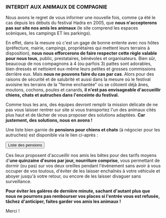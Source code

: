 ### INTERDIT AUX ANIMAUX DE COMPAGNIE

Nous avons le regret de vous informer une nouvelle fois, comme ça été le cas depuis les débuts du festival Hadra en 2005, que **nous n'accepterons pas sur site nos amis les animaux** (le site comprend les espaces scèniques, les campings ET les parkings).  
  
En effet, dans la mesure où c'est un gage de bonne entente avec nos hôtes (préfecture, mairie, campings, propriétaires qui mettent leurs terrains à disposition), **nous nous efforcerons de faire respecter cette règle valable pour nous tous**, public, prestataires, bénévoles et organisateurs. Bien sûr, beaucoup de nos compagnons à 4 (ou parfois 3) pattes sont adorables, bien dressés et nettoient eux-même leurs petites et grosses commissions derrière eux. Mais **nous ne pouvons faire du cas par cas**. Alors pour des raisons de sécurité et de salubrité et aussi dans la mesure où le festival avoisine les terrains de la "ferme enchantée" où se côtoient déjà ânes, moutons, cochons, poules et canards, **il n'est pas envisageable d'accueillir chiens, chats et autruches dans l'enceinte du festival.**  
  
Comme tous les ans, des équipes devront remplir la mission délicate de ne pas vous laisser rentrer sur site si vous transportez l'un des animaux cités plus haut et de tâcher de vous proposer des solutions adaptées. **Car justement, des solutions, nous en avons !**  
  
Une liste bien garnie de **pensions pour chiens et chats** (à négocier pour les autruches) est disponible via le lien ci-après : 

<button class="button button-calm button-outline button-small" ng-click="vm.open('http://www.nospensionspouranimaux.com/pensionpouranimaux/allier-03/vieure-03430/')">Liste des pensions</button>

Ces lieux proposent d'accueillir nos amis les bêtes pour des tarifs moyens d'**une quinzaine d'euros par jour, nourriture comprise**, vous permettant de dormir (ou pas) sur vos deux oreilles pendant l'événement sans avoir à vous occuper de vos toutous, d'éviter de les laisser enchaînés à votre véhicule et aboyer jusqu'à votre retour, ou encore de les laisser divaguer sans surveillance.  
  
**Pour éviter les galères de dernière minute, sachant d'autant plus que nous ne pourrons pas rembourser vos places si l'entrée vous est refusée, tâchez d'anticiper, faites garder vos amis les animaux !**  
  
Merci !
